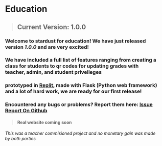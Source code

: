 # Education

>## Current Version: 1.0.0

### Welcome to stardust for education! We have just released version *1.0.0* and are very excited! 
### We have included a full list of features ranging from creating a class for students to qr codes for updating grades with teacher, admin, and student privelleges

### prototyped in <a href="https://replit.com">Replit</a>, made with Flask (Python web framework) and a lot of hard work, we are ready for our first release!

### Encountered any bugs or problems? Report them here: <a href="https://github.com/Stardust-Industries/Education/issues">Issue Report On Github</a>

>#### Real website coming soon

###### This was a teacher commisioned project and no monetary gain was made by both parties